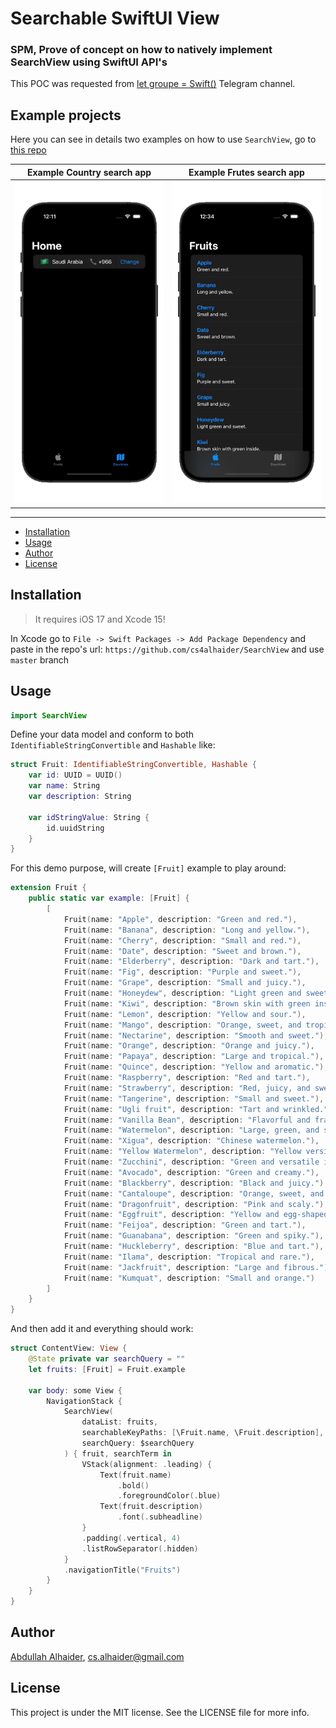 # Searchable SwiftUI View

### SPM, Prove of concept on how to natively implement SearchView using SwiftUI API's

This POC was requested from [let groupe = Swift()](https://t.me/SwiftGroup) Telegram channel.

## Example projects 
Here you can see in details two examples on how to use `SearchView`, go to [this repo](https://github.com/cs4alhaider/SearchViewExamples)

| Example Country search app | Example Frutes search app |
| -------------------------- | ------------------------- |
| ![](Assets/CountryApp.gif) | ![](Assets/FruitsApp.gif) |

---

- [Installation](#installation)
- [Usage](#usage)
- [Author](#author)
- [License](#license)

## Installation

> It requires iOS 17 and Xcode 15!

In Xcode go to `File -> Swift Packages -> Add Package Dependency` and paste in the repo's url: `https://github.com/cs4alhaider/SearchView` and use `master` branch

## Usage

```swift
import SearchView
```

Define your data model and conform to both `IdentifiableStringConvertible` and `Hashable` like:

```swift
struct Fruit: IdentifiableStringConvertible, Hashable {
    var id: UUID = UUID()
    var name: String
    var description: String

    var idStringValue: String {
        id.uuidString
    }
}
```

For this demo purpose, will create `[Fruit]` example to play around:

```swift
extension Fruit {
    public static var example: [Fruit] {
        [
            Fruit(name: "Apple", description: "Green and red."),
            Fruit(name: "Banana", description: "Long and yellow."),
            Fruit(name: "Cherry", description: "Small and red."),
            Fruit(name: "Date", description: "Sweet and brown."),
            Fruit(name: "Elderberry", description: "Dark and tart."),
            Fruit(name: "Fig", description: "Purple and sweet."),
            Fruit(name: "Grape", description: "Small and juicy."),
            Fruit(name: "Honeydew", description: "Light green and sweet."),
            Fruit(name: "Kiwi", description: "Brown skin with green inside."),
            Fruit(name: "Lemon", description: "Yellow and sour."),
            Fruit(name: "Mango", description: "Orange, sweet, and tropical."),
            Fruit(name: "Nectarine", description: "Smooth and sweet."),
            Fruit(name: "Orange", description: "Orange and juicy."),
            Fruit(name: "Papaya", description: "Large and tropical."),
            Fruit(name: "Quince", description: "Yellow and aromatic."),
            Fruit(name: "Raspberry", description: "Red and tart."),
            Fruit(name: "Strawberry", description: "Red, juicy, and sweet."),
            Fruit(name: "Tangerine", description: "Small and sweet."),
            Fruit(name: "Ugli fruit", description: "Tart and wrinkled."),
            Fruit(name: "Vanilla Bean", description: "Flavorful and fragrant."),
            Fruit(name: "Watermelon", description: "Large, green, and sweet."),
            Fruit(name: "Xigua", description: "Chinese watermelon."),
            Fruit(name: "Yellow Watermelon", description: "Yellow version of the classic."),
            Fruit(name: "Zucchini", description: "Green and versatile in cooking."),
            Fruit(name: "Avocado", description: "Green and creamy."),
            Fruit(name: "Blackberry", description: "Black and juicy."),
            Fruit(name: "Cantaloupe", description: "Orange, sweet, and netted skin."),
            Fruit(name: "Dragonfruit", description: "Pink and scaly."),
            Fruit(name: "Eggfruit", description: "Yellow and egg-shaped."),
            Fruit(name: "Feijoa", description: "Green and tart."),
            Fruit(name: "Guanabana", description: "Green and spiky."),
            Fruit(name: "Huckleberry", description: "Blue and tart."),
            Fruit(name: "Ilama", description: "Tropical and rare."),
            Fruit(name: "Jackfruit", description: "Large and fibrous."),
            Fruit(name: "Kumquat", description: "Small and orange.")
        ]
    }
}
```

And then add it and everything should work:

```swift
struct ContentView: View {
    @State private var searchQuery = ""
    let fruits: [Fruit] = Fruit.example

    var body: some View {
        NavigationStack {
            SearchView(
                dataList: fruits,
                searchableKeyPaths: [\Fruit.name, \Fruit.description],
                searchQuery: $searchQuery
            ) { fruit, searchTerm in
                VStack(alignment: .leading) {
                    Text(fruit.name)
                        .bold()
                        .foregroundColor(.blue)
                    Text(fruit.description)
                        .font(.subheadline)
                }
                .padding(.vertical, 4)
                .listRowSeparator(.hidden)
            }
            .navigationTitle("Fruits")
        }
    }
}

```

## Author

[Abdullah Alhaider](https://x.com/cs4alhaider), cs.alhaider@gmail.com

## License

This project is under the MIT license. See the LICENSE file for more info.
